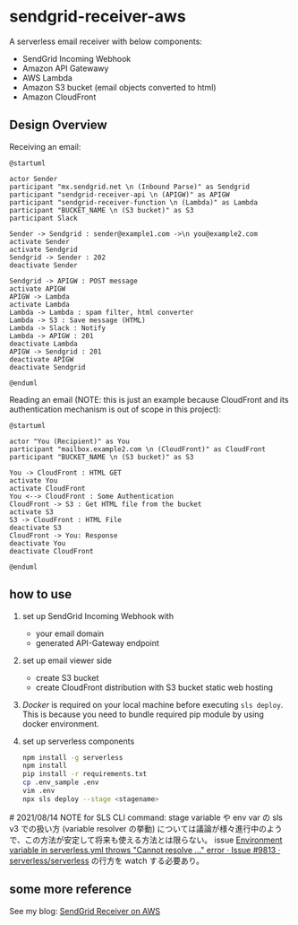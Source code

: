 # sendgrid-receiver-aws

A serverless email receiver with below components:

- SendGrid Incoming Webhook
- Amazon API Gatewawy
- AWS Lambda
- Amazon S3 bucket (email objects converted to html)
- Amazon CloudFront

## Design Overview

Receiving an email:

```plantuml
@startuml

actor Sender
participant "mx.sendgrid.net \n (Inbound Parse)" as Sendgrid
participant "sendgrid-receiver-api \n (APIGW)" as APIGW
participant "sendgrid-receiver-function \n (Lambda)" as Lambda
participant "BUCKET_NAME \n (S3 bucket)" as S3
participant Slack

Sender -> Sendgrid : sender@example1.com ->\n you@example2.com
activate Sender
activate Sendgrid
Sendgrid -> Sender : 202
deactivate Sender

Sendgrid -> APIGW : POST message
activate APIGW
APIGW -> Lambda
activate Lambda
Lambda -> Lambda : spam filter, html converter
Lambda -> S3 : Save message (HTML)
Lambda -> Slack : Notify
Lambda -> APIGW : 201
deactivate Lambda
APIGW -> Sendgrid : 201
deactivate APIGW
deactivate Sendgrid

@enduml
```

Reading an email (NOTE: this is just an example because CloudFront and its authentication mechanism is out of scope in this project):

```plantuml
@startuml

actor "You (Recipient)" as You
participant "mailbox.example2.com \n (CloudFront)" as CloudFront
participant "BUCKET_NAME \n (S3 bucket)" as S3

You -> CloudFront : HTML GET
activate You
activate CloudFront
You <--> CloudFront : Some Authentication
CloudFront -> S3 : Get HTML file from the bucket
activate S3
S3 -> CloudFront : HTML File
deactivate S3
CloudFront -> You: Response
deactivate You
deactivate CloudFront

@enduml
```


## how to use

1. set up SendGrid Incoming Webhook with
    - your email domain
    - generated API-Gateway endpoint

2. set up email viewer side
    - create S3 bucket
    - create CloudFront distribution with S3 bucket static web hosting

3. *Docker* is required on your local machine before executing `sls deploy`.  This is because you need to bundle required pip module by using docker environment.

4. set up serverless components
    ```sh
    npm install -g serverless
    npm install
    pip install -r requirements.txt
    cp .env_sample .env
    vim .env
    npx sls deploy --stage <stagename>
    ```

\# 2021/08/14 NOTE for SLS CLI command: stage variable や env var の sls v3 での扱い方 (variable resolver の挙動) については議論が様々進行中のようで、この方法が安定して将来も使える方法とは限らない。 issue [Environment variable in serverless\.yml throws "Cannot resolve \.\.\." error · Issue \#9813 · serverless/serverless](https://github.com/serverless/serverless/issues/9813) の行方を watch する必要あり。

## some more reference

See my blog: [SendGrid Receiver on AWS
](https://wiki.georgeorge.com/docs/tech/sendgrid-receiver-aws/)
